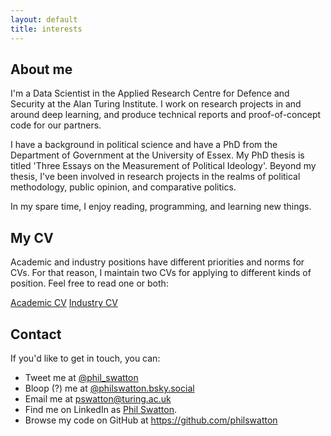 ```yaml
---
layout: default
title: interests
---
```


## About me

I'm a Data Scientist in the Applied Research Centre for Defence and Security at the Alan Turing Institute. I work on research projects in and around deep learning, and produce technical reports and proof-of-concept code for our partners.

I have a background in political science and have a PhD from the Department of Government at the University of Essex. My PhD thesis is titled 'Three Essays on the Measurement of Political Ideology'. Beyond my thesis, I've been involved in research projects in the realms of political methodology, public opinion, and comparative politics.

In my spare time, I enjoy reading, programming, and learning new things.

## My CV

Academic and industry positions have different priorities and norms for CVs. For that reason, I maintain two CVs for applying to different kinds of position. Feel free to read one or both:

<div class="cv-div">
    <a href="Phil_Swatton_Academic_CV.pdf">Academic CV</a>
    <a href="Phil_Swatton_Industry_CV.pdf">Industry CV</a>
</div>

## Contact

If you'd like to get in touch, you can:

- Tweet me at [@phil_swatton](https://twitter.com/phil_swatton)
- Bloop (?) me at [@philswatton.bsky.social](https://bsky.app/profile/philswatton.bsky.social)
- Email me at [pswatton@turing.ac.uk](pswatton@turing.ac.uk)
- Find me on LinkedIn as [Phil Swatton](https://www.linkedin.com/in/philswatton/).
- Browse my code on GitHub at <https://github.com/philswatton>
